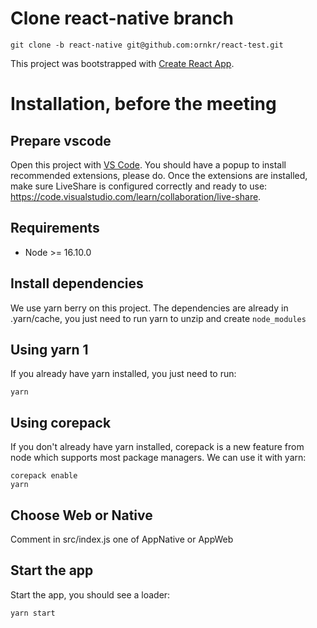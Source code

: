 # Clone react-native branch

```
git clone -b react-native git@github.com:ornkr/react-test.git
```

This project was bootstrapped with [Create React App](https://github.com/facebookincubator/create-react-app).

# Installation, before the meeting

## Prepare vscode

Open this project with [VS Code](https://code.visualstudio.com/). You should have a popup to install recommended extensions, please do. Once the extensions are installed, make sure LiveShare is configured correctly and ready to use: https://code.visualstudio.com/learn/collaboration/live-share.

## Requirements

- Node >= 16.10.0

## Install dependencies

We use yarn berry on this project. The dependencies are already in .yarn/cache, you just need to run yarn to unzip and create `node_modules`

## Using yarn 1

If you already have yarn installed, you just need to run:

```
yarn
```

## Using corepack

If you don't already have yarn installed, corepack is a new feature from node which supports most package managers. We can use it with yarn:

```
corepack enable
yarn
```

## Choose Web or Native

Comment in src/index.js one of AppNative or AppWeb

## Start the app

Start the app, you should see a loader:

```
yarn start
```
